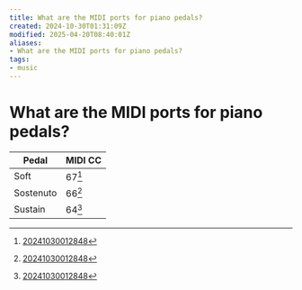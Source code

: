 ```yaml
---
title: What are the MIDI ports for piano pedals?
created: 2024-10-30T01:31:09Z
modified: 2025-04-20T08:40:01Z
aliases:
- What are the MIDI ports for piano pedals?
tags:
- music
---
```


# What are the MIDI ports for piano pedals?

| Pedal | MIDI CC |
|---|---|
| Soft | 67[^1] |
| Sostenuto | 66[^1] |
| Sustain | 64[^1] |

[^1]: [20241030012848](../entries/20241030012848.md)

